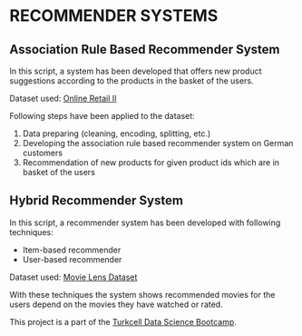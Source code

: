 # RECOMMENDER SYSTEMS

## Association Rule Based Recommender System
In this script, a system has been developed that offers new product suggestions according to the products in the basket of the users.

Dataset used: [Online Retail II](https://archive.ics.uci.edu/ml/datasets/Online+Retail+II)

Following steps have been applied to the dataset:
1. Data preparing (cleaning, encoding, splitting, etc.)
2. Developing the association rule based recommender system on German customers
3. Recommendation of new products for given product ids which are in basket of the users

## Hybrid Recommender System
In this script, a recommender system has been developed with following techniques:
- Item-based recommender
- User-based recommender

Dataset used: [Movie Lens Dataset](https://www.kaggle.com/shubhammehta21/movie-lens-small-latest-dataset)

With these techniques the system shows recommended movies for the users depend on the movies they have watched or rated.

This project is a part of the [Turkcell Data Science Bootcamp](https://gelecegiyazanlar.turkcell.com.tr/gelecegi-yazanlar).


